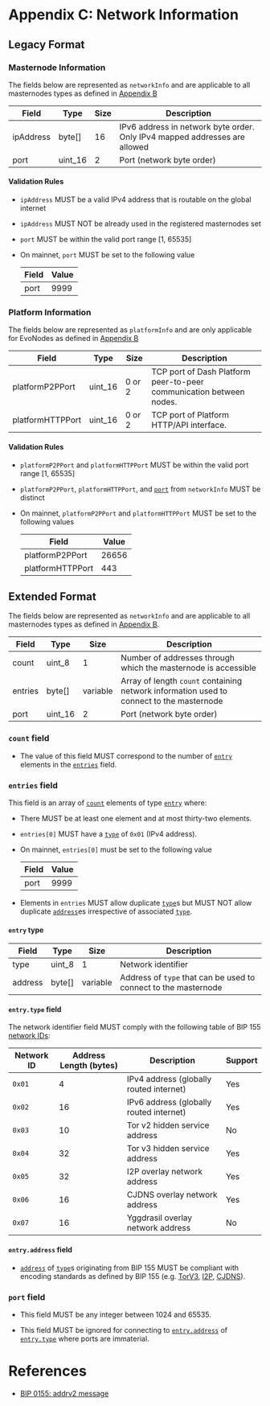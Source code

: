 # Appendix C: Network Information

## Legacy Format

### Masternode Information

The fields below are represented as `networkInfo` and are applicable to all masternodes types as defined in
[Appendix B](masternode-types.md)

| Field     | Type    | Size | Description                                                                |
| --------- | ------- | ---- | -------------------------------------------------------------------------- |
| ipAddress | byte[]  | 16   | IPv6 address in network byte order. Only IPv4 mapped addresses are allowed |
| port      | uint_16 | 2    | Port (network byte order)                                                  |

#### <a name="mninfo_rules">Validation Rules</a>

* `ipAddress` MUST be a valid IPv4 address that is routable on the global internet
* `ipAddress` MUST NOT be already used in the registered masternodes set
* `port` MUST be within the valid port range [1, 65535]
* On mainnet, `port` MUST be set to the following value

  | Field  | Value  |
  | -------| ------ |
  | port   | 9999   |

### Platform Information

The fields below are represented as `platformInfo` and are only applicable for EvoNodes as defined in
[Appendix B](masternode-types.md)

| Field            | Type    | Size   | Description                                                         |
| ---------------- | ------- | ------ | ------------------------------------------------------------------- |
| platformP2PPort  | uint_16 | 0 or 2 | TCP port of Dash Platform peer-to-peer communication between nodes. |
| platformHTTPPort | uint_16 | 0 or 2 | TCP port of Platform HTTP/API interface.                            |

#### <a name="plinfo_rules">Validation Rules</a>

* `platformP2PPort` and `platformHTTPPort` MUST be within the valid port range [1, 65535]
* `platformP2PPort`, `platformHTTPPort`, and [`port`](#masternode-information) from `networkInfo` MUST be distinct
* On mainnet, `platformP2PPort` and `platformHTTPPort` MUST be set to the following values

  | Field              | Value  |
  | ------------------ | ------ |
  | platformP2PPort    | 26656  |
  | platformHTTPPort   | 443    |

## Extended Format

The fields below are represented as `networkInfo` and are applicable to all masternodes types as defined in
[Appendix B](masternode-types.md).

| Field   | Type    | Size     | Description                                                                              |
| ------- | ------- | -------- | ---------------------------------------------------------------------------------------- |
| count   | uint_8  | 1        | Number of addresses through which the masternode is accessible                           |
| entries | byte[]  | variable | Array of length `count` containing network information used to connect to the masternode |
| port    | uint_16 | 2        | Port (network byte order)                                                                |

### `count` field

* The value of this field MUST correspond to the number of [`entry`](#entry-type) elements in the
  [`entries`](#entries-field) field.

### `entries` field

This field is an array of [`count`](#count-field) elements of type [`entry`](#entry-type) where:

* There MUST be at least one element and at most thirty-two elements.

* `entries[0]` MUST have a [`type`](#entrytype-field) of `0x01` (IPv4 address).

* On mainnet, `entries[0]` must be set to the following value

  | Field  | Value  |
  | -------| ------ |
  | port   | 9999   |

* Elements in `entries` MUST allow duplicate [`type`](#entrytype-field)s but MUST NOT allow duplicate
  [`address`](#entryaddress-field)es irrespective of associated [`type`](#entrytype-field).

#### `entry` type

| Field   | Type   | Size     | Description                                                     |
| ------- | ------ | -------- | --------------------------------------------------------------- |
| type    | uint_8 | 1        | Network identifier                                              |
| address | byte[] | variable | Address of `type` that can be used to connect to the masternode |

#### `entry.type` field

The network identifier field MUST comply with the following table of BIP 155 [network IDs](https://github.com/bitcoin/bips/blob/17c04f9fa1ecae173d6864b65717e13dfc1880af/bip-0155.mediawiki#specification):

| Network ID | Address Length (bytes) | Description                             | Support |
| ---------- | ---------------------- | --------------------------------------- | ------- |
| `0x01`     | 4                      | IPv4 address (globally routed internet) | Yes     |
| `0x02`     | 16                     | IPv6 address (globally routed internet) | Yes     |
| `0x03`     | 10                     | Tor v2 hidden service address           | No      |
| `0x04`     | 32                     | Tor v3 hidden service address           | Yes     |
| `0x05`     | 32                     | I2P overlay network address             | Yes     |
| `0x06`     | 16                     | CJDNS overlay network address           | Yes     |
| `0x07`     | 16                     | Yggdrasil overlay network address       | No      |

#### `entry.address` field

* [`address`](#entryaddress-field) of [`type`](#entrytype-field)s originating from BIP 155 MUST be compliant with
  encoding standards as defined by BIP 155 (e.g.
  [TorV3](https://github.com/bitcoin/bips/blob/17c04f9fa1ecae173d6864b65717e13dfc1880af/bip-0155.mediawiki#appendix-b-tor-v3-address-encoding),
  [I2P](https://github.com/bitcoin/bips/blob/17c04f9fa1ecae173d6864b65717e13dfc1880af/bip-0155.mediawiki#appendix-c-i2p-address-encoding),
  [CJDNS](https://github.com/bitcoin/bips/blob/17c04f9fa1ecae173d6864b65717e13dfc1880af/bip-0155.mediawiki#appendix-d-cjdns-address-encoding)).

### `port` field

* This field MUST be any integer between 1024 and 65535.

* This field MUST be ignored for connecting to [`entry.address`](#entryaddress-field) of [`entry.type`](#entrytype-field)
  where ports are immaterial.

# References

* [BIP 0155: addrv2 message](https://github.com/bitcoin/bips/blob/17c04f9fa1ecae173d6864b65717e13dfc1880af/bip-0155.mediawiki)
